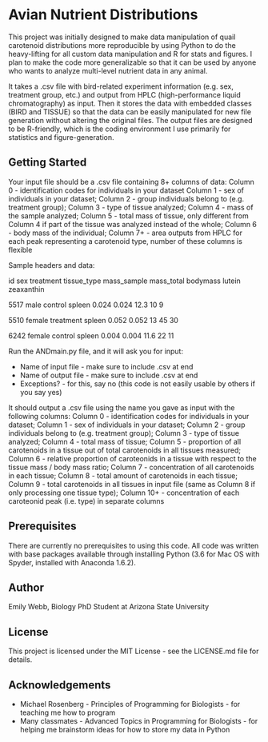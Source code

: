 # Avian Nutrient Distributions

This project was initially designed to make data manipulation of quail carotenoid distributions more reproducible by using Python to do the heavy-lifting for all custom data manipulation and R for stats and figures. I plan to make the code more generalizable so that it can be used by anyone who wants to analyze multi-level nutrient data in any animal.

It takes a .csv file with bird-related experiment information (e.g. sex, treatment group, etc.) and output from HPLC (high-performance liquid chromatography) as input. Then it stores the data with embedded classes (BIRD and TISSUE) so that the data can be easily manipulated for new file generation without altering the original files. The output files are designed to be R-friendly, which is the coding environment I use primarily for statistics and figure-generation.

## Getting Started

Your input file should be a .csv file containing 8+ columns of data:
Column 0 - identification codes for individuals in your dataset
Column 1 - sex of individuals in your dataset;
Column 2 - group individuals belong to (e.g. treatment group);
Column 3 - type of tissue analyzed;
Column 4 - mass of the sample analyzed;
Column 5 - total mass of tissue, only different from Column 4 if part of the tissue was analyzed instead of the whole;
Column 6 - body mass of the individual;
Column 7+ - area outputs from HPLC for each peak representing a carotenoid type, number of these columns is flexible

Sample headers and data:

id    sex     treatment   tissue_type   mass_sample    mass_total   bodymass    lutein    zeaxanthin

5517  male    control     spleen        0.024          0.024        12.3        10        9

5510  female  treatment   spleen        0.052          0.052        13          45        30

6242  female  control     spleen        0.004          0.004        11.6        22        11

Run the ANDmain.py file, and it will ask you for input:
* Name of input file - make sure to include .csv at end
* Name of output file - make sure to include .csv at end
* Exceptions? - for this, say no (this code is not easily usable by others if you say yes)

It should output a .csv file using the name you gave as input with the following columns:
Column 0 - identification codes for individuals in your dataset;
Column 1 - sex of individuals in your dataset;
Column 2 - group individuals belong to (e.g. treatment group);
Column 3 - type of tissue analyzed;
Column 4 - total mass of tissue;
Column 5 - proportion of all carotenoids in a tissue out of total carotenoids in all tissues measured;
Column 6 - relative proportion of caroteonids in a tissue with respect to the tissue mass / body mass ratio;
Column 7 - concentration of all carotenoids in each tissue;
Column 8 - total amount of carotenoids in each tissue;
Column 9 - total carotenoids in all tissues in input file (same as Column 8 if only processing one tissue type);
Column 10+ - concentration of each caroteonid peak (i.e. type) in separate columns

## Prerequisites

There are currently no prerequisites to using this code. All code was written with base packages available through installing Python (3.6 for Mac OS with Spyder, installed with Anaconda 1.6.2).

## Author

Emily Webb, Biology PhD Student at Arizona State University

## License

This project is licensed under the MIT License - see the LICENSE.md file for details.

## Acknowledgements

* Michael Rosenberg - Principles of Programming for Biologists - for teaching me how to program
* Many classmates - Advanced Topics in Programming for Biologists - for helping me brainstorm ideas for how to store my data in Python

